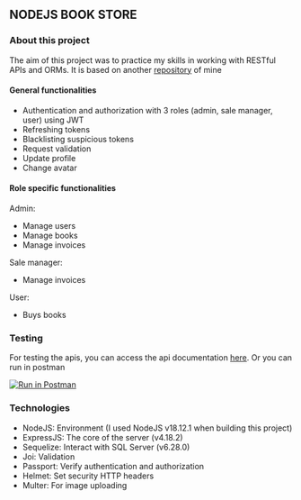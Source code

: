 ## NODEJS BOOK STORE

### About this project

The aim of this project was to practice my skills in working with RESTful APIs and ORMs. It is based on another [repository](https://github.com/minhtri06/express-rest-api-security-practice) of mine

#### General functionalities

-   Authentication and authorization with 3 roles (admin, sale manager, user) using JWT
-   Refreshing tokens
-   Blacklisting suspicious tokens
-   Request validation
-   Update profile
-   Change avatar

#### Role specific functionalities

Admin:

-   Manage users
-   Manage books
-   Manage invoices

Sale manager:

-   Manage invoices

User:

-   Buys books

### Testing

For testing the apis, you can access the api documentation [here](https://documenter.getpostman.com/view/24479002/2s93m34Psu). Or you can run in postman

[![Run in Postman](https://run.pstmn.io/button.svg)](https://app.getpostman.com/run-collection/24479002-18b6774b-37d2-4a6b-9d72-260c08e90bba?action=collection%2Ffork&collection-url=entityId%3D24479002-18b6774b-37d2-4a6b-9d72-260c08e90bba%26entityType%3Dcollection%26workspaceId%3D0b819cc4-d8fd-4e66-87e0-42eb692c58f2)

### Technologies

-   NodeJS: Environment (I used NodeJS v18.12.1 when building this project)
-   ExpressJS: The core of the server (v4.18.2)
-   Sequelize: Interact with SQL Server (v6.28.0)
-   Joi: Validation
-   Passport: Verify authentication and authorization
-   Helmet: Set security HTTP headers
-   Multer: For image uploading
